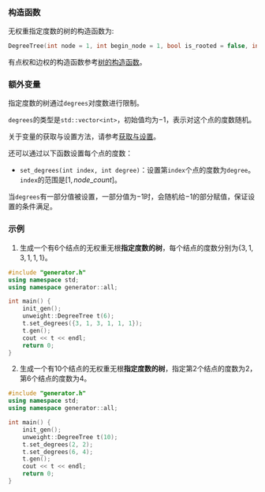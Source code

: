 ### 构造函数

无权重指定度数的树的构造函数为:

```cpp
DegreeTree(int node = 1, int begin_node = 1, bool is_rooted = false, int root = 1)
```

有点权和边权的构造函数参考[树的构造函数](/user/rand_tree/basic_tree_graph.md#构造函数)。

### 额外变量

指定度数的树通过`degrees`对度数进行限制。

`degrees`的类型是`std::vector<int>`，初始值均为$-1$，表示对这个点的度数随机。

关于变量的获取与设置方法，请参考[获取与设置](/user/tools/setter_getter.md)。

还可以通过以下函数设置每个点的度数：

- `set_degrees(int index, int degree)`：设置第`index`个点的度数为`degree`。`index`的范围是$[1,node\_count]$。

当`degrees`有一部分值被设置，一部分值为$-1$时，会随机给$-1$的部分赋值，保证设置的条件满足。

### 示例

1. 生成一个有$6$个结点的无权重无根**指定度数的树**，每个结点的度数分别为$\{3,1,3,1,1,1\}$。

```cpp
#include "generator.h"
using namespace std;
using namespace generator::all;

int main() {
    init_gen();
    unweight::DegreeTree t(6);
    t.set_degrees({3, 1, 3, 1, 1, 1});
    t.gen();
    cout << t << endl;
    return 0;
}
```

2. 生成一个有$10$个结点的无权重无根**指定度数的树**，指定第$2$个结点的度数为$2$，第$6$个结点的度数为$4$。

```cpp
#include "generator.h"
using namespace std;
using namespace generator::all;

int main() {
    init_gen();
    unweight::DegreeTree t(10);
    t.set_degrees(2, 2);
    t.set_degrees(6, 4);
    t.gen();
    cout << t << endl;
    return 0;
}
```

